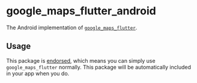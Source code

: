 # google\_maps\_flutter\_android

The Android implementation of [`google_maps_flutter`][1].

## Usage

This package is [endorsed][2], which means you can simply use
`google_maps_flutter` normally. This package will be automatically included in
your app when you do.

[1]: https://pub.dev/packages/google_maps_flutter
[2]: https://flutter.dev/docs/development/packages-and-plugins/developing-packages#endorsed-federated-plugin
